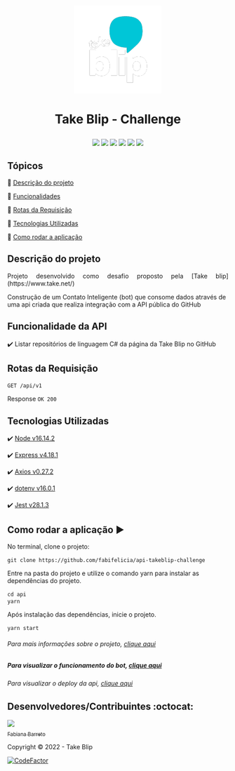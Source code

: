 <p align='center'>
  <img src='./api/assets/take-image.png'/> 
</p>

<h1 align='center'>

   Take Blip - Challenge
</h1>

<p align='center'>
  <img src='https://img.shields.io/badge/yarn-v1.22.15-blue'/>
  <img src="https://img.shields.io/badge/node-v16.14.2-blue"/>
  <img src="https://img.shields.io/badge/express-v4.18.1-blue"/>
  <img src="https://img.shields.io/badge/dotenv-v16.0.1-blue"/>
  <img src="https://img.shields.io/badge/status-concluido-green"/>
  <img src="https://heroku-badge.herokuapp.com/?app=heroku-badge"/> 
</p>

## Tópicos

:small_blue_diamond: [Descrição do projeto](#descrição-do-projeto)

:small_blue_diamond: [Funcionalidades](#funcionalidades)

:small_blue_diamond: [Rotas da Requisição](#rotas-da-requisição)

:small_blue_diamond: [Tecnologias Utilizadas](#tecnologias-utilizadas)

:small_blue_diamond: [Como rodar a aplicação](#como-rodar-a-aplicação-arrow_forward)

## Descrição do projeto 

<p align="justify">
  Projeto desenvolvido como desafio proposto pela [Take blip](https://www.take.net/)

  Construção de um Contato Inteligente (bot) que consome dados através de uma api criada que realiza integração com a API pública do GitHub
</p>

## Funcionalidade da API

:heavy_check_mark: Listar repositórios de linguagem C# da página da Take Blip no GitHub

## Rotas da Requisição

`GET /api/v1`

Response
`OK 200`

## Tecnologias Utilizadas

:heavy_check_mark: [Node v16.14.2](https://nodejs.org/en/download/)

:heavy_check_mark: [Express v4.18.1](https://www.npmjs.com/package/express)

:heavy_check_mark: [Axios v0.27.2](https://www.npmjs.com/package/axios)

:heavy_check_mark: [dotenv v16.0.1](https://www.npmjs.com/package/dotenv)

:heavy_check_mark: [Jest v28.1.3](https://jestjs.io/pt-BR/)

## Como rodar a aplicação :arrow_forward:

No terminal, clone o projeto: 

```
git clone https://github.com/fabifelicia/api-takeblip-challenge
```


Entre na pasta do projeto e utilize o comando yarn para instalar as dependências do projeto.

```
cd api
yarn
```

Após instalação das dependências, inicie o projeto.

```
yarn start

```

###### Para mais informações sobre o projeto, [clique aqui](https://www.notion.so/TakeVirtues-d285ab73d0c741f49bb31360506c739c)

##### Para visualizar o funcionamento do bot, [clique aqui](https://youtu.be/yC0lLhIG7lk)
###### Para visualizar o deploy da api, [clique aqui](https://api-takeblip-challenge.herokuapp.com/api/v1)

## Desenvolvedores/Contribuintes :octocat:

[<img src="https://avatars.githubusercontent.com/u/39680930?v=4" width=115><br><sub>Fabiana Barreto</sub>](https://github.com/fabifelicia)

Copyright :copyright: 2022 - Take Blip

[![CodeFactor](https://www.codefactor.io/repository/github/fabifelicia/api-takeblip-challenge/badge)](https://www.codefactor.io/repository/github/fabifelicia/api-takeblip-challenge)
